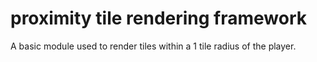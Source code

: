 # proximity tile rendering framework
 A basic module used to render tiles within a 1 tile radius of the player.

